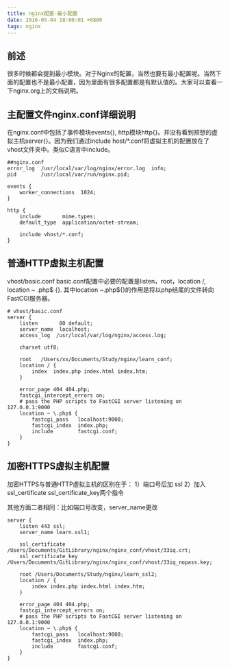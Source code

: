 ```yaml
---
title: nginx配置-最小配置
date: 2016-05-04 18:00:01 +0800
tags: nginx
---
```


## 前述

很多时候都会提到最小模块。对于Nginx的配置，当然也要有最小配置呢。当然下面的配置也不是最小配置，因为里面有很多配置都是有默认值的。大家可以查看一下nginx.org上的文档说明。

## 主配置文件nginx.conf详细说明

在nginx.conf中包括了事件模块events{}, http模块http{}。并没有看到预想的虚拟主机server{}。因为我们通过include host/*.conf将虚拟主机的配置放在了vhost文件夹中。类似C语言中include。

	##nginx.conf
	error_log  /usr/local/var/log/nginx/error.log  info;
	pid        /usr/local/var/run/nginx.pid;
	
	events {
	    worker_connections  1024;
	}
	
	http {
	    include       mime.types;
	    default_type  application/octet-stream;
	
	    include vhost/*.conf;
	}

## 普通HTTP虚拟主机配置

vhost/basic.conf
     basic.conf配置中必要的配置是listen，root，location /, location ~ \.php$ {}.
其中location ~\.php${}的作用是将以php结尾的文件转向FastCGI服务器。

	# vhost/basic.conf
	server {
	    listen       80 default;
	    server_name  localhost;
	    access_log  /usr/local/var/log/nginx/access.log;
	
	    charset utf8;
	
	    root   /Users/xx/Documents/Study/nginx/learn_conf;
	    location / {
	        index  index.php index.html index.htm;
	    }
	
	    error_page 404 404.php;
	    fastcgi_intercept_errors on;
	    # pass the PHP scripts to FastCGI server listening on 127.0.0.1:9000
	    location ~ \.php$ {
	        fastcgi_pass   localhost:9000;
	        fastcgi_index  index.php;
	        include        fastcgi.conf;
	    }
	}

## 加密HTTPS虚拟主机配置

加密HTTPS与普通HTTP虚拟主机的区别在于：
1）端口号后加 ssl
2）加入ssl\_certificate   ssl\_certificate_key两个指令

其他方面二者相同：比如端口号改变，server_name更改

	server {
	    listen 443 ssl;
	    server_name learn.ssl1;
	
	    ssl_certificate /Users/Documents/GitLibrary/nginx/nginx_conf/vhost/33iq.crt;
	    ssl_certificate_key /Users/Documents/GitLibrary/nginx/nginx_conf/vhost/33iq_nopass.key;
	
	    root /Users/Documents/Study/nginx/learn_ssl2;
	    location / {
	        index index.php index.html index.htm;
	    }
	
	    error_page 404 404.php;
	    fastcgi_intercept_errors on;
	    # pass the PHP scripts to FastCGI server listening on 127.0.0.1:9000
	    location ~ \.php$ {
	        fastcgi_pass   localhost:9000;
	        fastcgi_index  index.php;
	        include        fastcgi.conf;
	    }
	}
